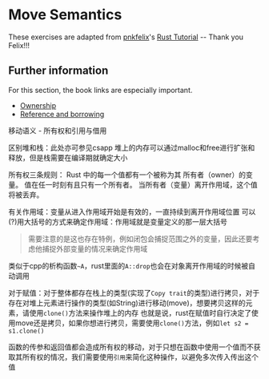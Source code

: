 # Move Semantics

These exercises are adapted from [pnkfelix](https://github.com/pnkfelix)'s [Rust Tutorial](https://pnkfelix.github.io/rust-examples-icfp2014/) -- Thank you Felix!!!

## Further information

For this section, the book links are especially important.

- [Ownership](https://doc.rust-lang.org/book/ch04-01-what-is-ownership.html)
- [Reference and borrowing](https://doc.rust-lang.org/book/ch04-02-references-and-borrowing.html)

移动语义 - 所有权和引用与借用

区别堆和栈：此处亦可参见csapp
堆上的内存可以通过malloc和free进行扩张和释放，但是栈需要在编译期就确定大小

所有权三条规则：
Rust 中的每一个值都有一个被称为其 所有者（owner）的变量。
值在任一时刻有且只有一个所有者。
当所有者（变量）离开作用域，这个值将被丢弃。

有关作用域：变量从进入作用域开始是有效的，一直持续到离开作用域位置
可以(?)用大括号的方式来确定作用域：作用域就是变量定义的那一层大括号
> 需要注意的是这也存在特例，例如闭包会捕捉范围之外的变量，因此还要考虑他捕捉外部变量的情况来确定作用域

类似于cpp的析构函数`~A`，rust里面的`A::drop`也会在对象离开作用域的时候被自动调用

对于赋值：对于整体都存在栈上的类型(实现了`Copy trait`的类型)进行拷贝，对于存在对堆上元素进行操作的类型(如String)进行移动(move)，想要拷贝这样的元素，请使用`clone()`方法来操作堆上的内存
也就是说，rust在赋值时自行决定了使用move还是拷贝，如果你想进行拷贝，需要使用`clone()`方法，例如`let s2 = s1.clone()`

函数的传参和返回值都会造成所有权的移动，对于只想在函数中使用一个值而不获取其所有权的情况，我们需要使用`引用`来简化这种操作，以避免多次传入传出这个值
